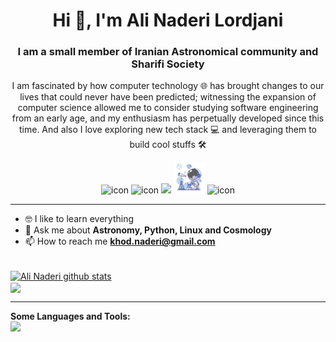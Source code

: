 <h1 align="center">Hi 👋, I'm <a \href="https://github.com/khod-naderi">Ali Naderi Lordjani</a></h1>
<h3 align="center">I am a small member of Iranian Astronomical community and Sharifi Society</h3>
<p align="center">I am fascinated by how computer technology 🌐 has brought changes to our lives that could never have been predicted; witnessing the expansion of computer science allowed me to consider studying software engineering from an early age, and my enthusiasm has perpetually developed since this time. And also I love exploring new tech stack 💻 and leveraging them to build cool stuffs 🛠️</p>
<p align="center"> 

<div align="center">
  <img src="https://techstack-generator.vercel.app/python-icon.svg" alt="icon" width="50" height="50" />
  <img src="https://techstack-generator.vercel.app/js-icon.svg" alt="icon"width="50" height="50" />
  <img src="https://skillicons.dev/icons?i=c" />
  <img src="tel.gif" alt="icon" width="50" height="50" />
  <img src="https://techstack-generator.vercel.app/mysql-icon.svg" alt="icon" width="50" height="50" />
</div>


<hr />

- 🤓 I like to learn everything
- 💬 Ask me about **Astronomy, Python, Linux and Cosmology**
- 📫 How to reach me **khod.naderi@gmail.com**

<br />
<a align="center", href="https://github.com/khod-naderi">
  <img align="center" src="https://github-readme-stats.vercel.app/api?username=khod-naderi&show_icons=true&theme=gruvbox"alt="Ali Naderi github stats" />
</a>
<br />
<a align="center", href="https://github.com/khod-naderi">
  <img align="center" src="https://github-readme-stats.vercel.app/api/top-langs/?username=khod-naderi&layout=compact&theme=gruvbox" />
</a>

<hr />

**Some Languages and Tools:**  
<img src="https://skillicons.dev/icons?i=php,py,js,c,cpp,matlab,linux,arduino,latex,qt,arch" />





